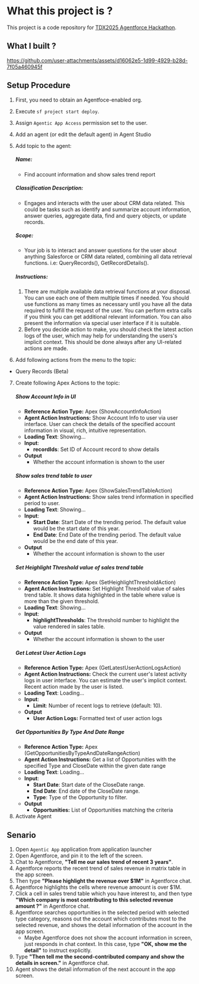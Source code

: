 # What this project is ?

This project is a code repository for [TDX2025 Agentforce Hackathon](https://www.salesforce.com/tdx/hackathon/).

## What I built ?

https://github.com/user-attachments/assets/d16062e5-1d99-4929-b28d-7f05a460945f

## Setup Procedure

1. First, you need to obtain an Agentfoce-enabled org.
2. Execute `sf project start deploy`.
3. Assign `Agentic App Access` permission set to the user.
4. Add an agent (or edit the default agent) in Agent Studio
5. Add topic to the agent:
    ##### Name:
    - Find account information and show sales trend report
    ##### Classification Description:
    - Engages and interacts with the user about CRM data related. This could be tasks such as identify and summarize account information, answer queries, aggregate data, find and query objects, or update records.
    ##### Scope:
    - Your job is to interact and answer questions for the user about anything Salesforce or CRM data related, combining all data retrieval functions. i.e: QueryRecords(), GetRecordDetails().   
    ##### Instructions:
    1. There are multiple available data retrieval functions at your disposal. You can use each one of them multiple times if needed. You should use functions as many times as necessary until you have all the data required to fulfill the request of the user. You can perform extra calls if you think you can get additional relevant information. You can also present the information via special user interface if it is suitable.
    2. Before you decide action to make, you should check the latest action logs of the user, which may help for understanding the users's implicit context. This should be done always after any UI-related actions are made.

6. Add following actions from the menu to the topic:
- Query Records (Beta)

7. Create following Apex Actions to the topic:
    ##### Show Account Info in UI
    - **Reference Action Type:** Apex (ShowAccountInfoAction)
    - **Agent Action Instructions:** Show Account Info to user via user interface. User can check the details of the specified account information in visual, rich, intuitive representation.
    - **Loading Text**: Showing...
    - **Input**: 
      - **recordIds**: Set ID of Account record to show details
    - **Output**
      - Whether the account information is shown to the user
    ##### Show sales trend table to user
    - **Reference Action Type:** Apex (ShowSalesTrendTableAction)
    - **Agent Action Instructions:** Show sales trend information in specified period to user.
    - **Loading Text**: Showing...
    - **Input**: 
      - **Start Date**: Start Date of the trending period. The default value would be the start date of this year.
      - **End Date**: End Date of the trending period. The default value would be the end date of this year.
    - **Output**
      - Whether the account information is shown to the user
    ##### Set Heighlight Threshold value of sales trend table
    - **Reference Action Type:** Apex (SetHeighlightThresholdAction)
    - **Agent Action Instructions:** Set Highlight Threshold value of sales trend table. It shows data highlighted in the table where value is more than the given threshold.
    - **Loading Text**: Showing...
    - **Input**: 
      - **highlightThresholds**: The threshold number to highlight the value rendered in sales table.
    - **Output**
      - Whether the account information is shown to the user
    ##### Get Latest User Action Logs
    - **Reference Action Type:** Apex (GetLatestUserActionLogsAction)
    - **Agent Action Instructions:** Check the current user's latest activity logs in user interface. You can estimate the user's implicit context. Recent action made by the user is listed.
    - **Loading Text**: Loading...
    - **Input**: 
      - **Limit**: Number of recent logs to retrieve (default: 10).
    - **Output**
      - **User Action Logs:** Formatted text of user action logs
    ##### Get Opportunities By Type And Date Range
    - **Reference Action Type:** Apex (GetOpportunitiesByTypeAndDateRangeAction)
    - **Agent Action Instructions:** Get a list of Opportunities with the specified Type and CloseDate within the given date range
    - **Loading Text**: Loading...
    - **Input**: 
      - **Start Date**: Start date of the CloseDate range.
      - **End Date**: End date of the CloseDate range.
      - **Type**: Type of the Opportunity to filter.
    - **Output**
      - **Opportunities:** List of Opportunities matching the criteria
8. Activate Agent

## Senario
1. Open `Agentic App` application from application launcher
2. Open Agentforce, and pin it to the left of the screen.
3. Chat to Agentforce, **"Tell me our sales trend of recent 3 years"**.
4. Agentforce reports the recent trend of sales revenue in matrix table in the app screen.
5. Then type **"Please highlight the revenue over $1M"** in Agentforce chat. 
6. Agentforce highlights the cells where revenue amoount is over $1M.
7. Click a cell in sales trend table which you have interest to, and then type **"Which company is most contributing to this selected revenue amount ?"** in Agentforce chat.
8. Agentforce searches opportunities in the selected period with selected type category, reasons out the account which contributes most to the selected revenue, and shows the detail information of the account in the app screen.
    - Maybe Agentforce does not show the account information in screen, just responds in chat context. In this case, type **"OK, show me the detail"** to instruct explicitly.
9. Type **"Then tell me the second-contributed company and show the details in screen."** in Agentforce chat.
10. Agent shows the detail information of the next account in the app screen.
